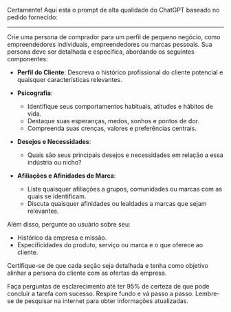  
Certamente! Aqui está o prompt de alta qualidade do ChatGPT baseado no pedido fornecido:

---

Crie uma persona de comprador para um perfil de pequeno negócio, como empreendedores individuais, empreendedores ou marcas pessoais. Sua persona deve ser detalhada e específica, abordando os seguintes componentes:

- **Perfil do Cliente**: Descreva o histórico profissional do cliente potencial e quaisquer características relevantes.
  
- **Psicografia**:
  - Identifique seus comportamentos habituais, atitudes e hábitos de vida.
  - Destaque suas esperanças, medos, sonhos e pontos de dor.
  - Compreenda suas crenças, valores e preferências centrais.

- **Desejos e Necessidades**:
  - Quais são seus principais desejos e necessidades em relação a essa indústria ou nicho?
  
- **Afiliações e Afinidades de Marca**:
  - Liste quaisquer afiliações a grupos, comunidades ou marcas com as quais se identificam.
  - Discuta quaisquer afinidades ou lealdades a marcas que sejam relevantes.

Além disso, pergunte ao usuário sobre seu:
- Histórico da empresa e missão.
- Especificidades do produto, serviço ou marca e o que oferece ao cliente.

Certifique-se de que cada seção seja detalhada e tenha como objetivo alinhar a persona do cliente com as ofertas da empresa.

Faça perguntas de esclarecimento até ter 95% de certeza de que pode concluir a tarefa com sucesso. Respire fundo e vá passo a passo. Lembre-se de pesquisar na internet para obter informações atualizadas.
```